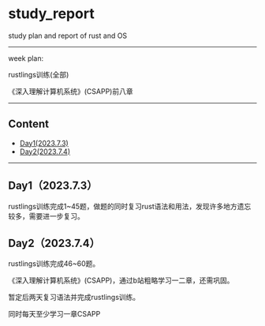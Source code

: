 # study_report
study plan and report of rust and OS

------------------------------
week plan:

rustlings训练(全部)

《深入理解计算机系统》(CSAPP)前八章

------------------------------

## Content
<!-- vscode-markdown-toc -->
- [Day1(2023.7.3)](#Day12023.7.3)
- [Day2(2023.7.4)](#Day22023.7.4)
<!-- vscode-markdown-toc-config
	numbering=true
	autoSave=true
	/vscode-markdown-toc-config -->
<!-- /vscode-markdown-toc -->
------------------------------
##  <a name='Day12023.7.3'></a>Day1（2023.7.3）

rustlings训练完成1~45题，做题的同时复习rust语法和用法，发现许多地方遗忘较多，需要进一步复习。


##  <a name='Day22023.7.4'></a>Day2（2023.7.4）

rustlings训练完成46~60题。

《深入理解计算机系统》(CSAPP)，通过b站粗略学习一二章，还需巩固。

暂定后两天复习语法并完成rustlings训练。

同时每天至少学习一章CSAPP
